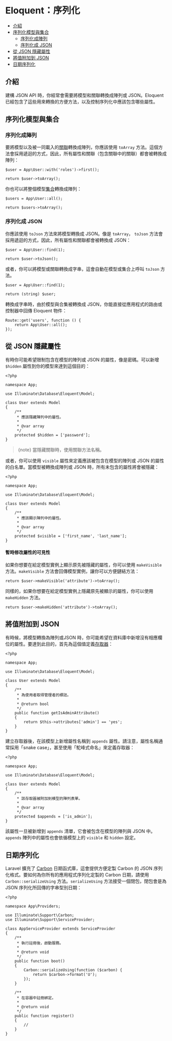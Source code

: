# Eloquent：序列化

- [介紹](#introduction)
- [序列化模型與集合](#serializing-models-and-collections)
    - [序列化成陣列](#serializing-to-arrays)
    - [序列化成 JSON](#serializing-to-json)
- [從 JSON 隱藏屬性](#hiding-attributes-from-json)
- [將值附加到 JSON](#appending-values-to-json)
- [日期序列化](#date-serialization)

<a name="introduction"></a>
## 介紹

建構 JSON API 時，你經常會需要將模型和關聯轉換成陣列或 JSON。Eloquent 已經包含了這些用來轉換的方便方法，以及控制序列化中應該包含哪些屬性。

<a name="serializing-models-and-collections"></a>
## 序列化模型與集合

<a name="serializing-to-arrays"></a>
### 序列化成陣列

要將模型以及被一同載入的[關聯](/docs/{{version}}/eloquent-relationships)轉換成陣列，你應該使用 `toArray` 方法。這個方法會採用遞迴的方式，因此，所有屬性和關聯（包含關聯中的關聯）都會被轉換成陣列：

    $user = App\User::with('roles')->first();

    return $user->toArray();

你也可以將整個模型[集合](/docs/{{version}}/eloquent-collections)轉換成陣列：

    $users = App\User::all();

    return $users->toArray();

<a name="serializing-to-json"></a>
### 序列化成 JSON

你應該使用 `toJson` 方法來將模型轉換成 JSON。像是 `toArray`， `toJson` 方法會採用遞迴的方式，因此，所有屬性和關聯都會被轉換成 JSON：

    $user = App\User::find(1);

    return $user->toJson();

或者，你可以將模型或關聯轉換成字串，這會自動在模型或集合上呼叫 `toJson` 方法。

    $user = App\User::find(1);

    return (string) $user;

轉換成字串時，由於模型與合集被轉換成 JSON，你能直接從應用程式的路由或控制器中回傳 Eloquent 物件：

    Route::get('users', function () {
        return App\User::all();
    });

<a name="hiding-attributes-from-json"></a>
## 從 JSON 隱藏屬性

有時你可能希望限制包含在模型的陣列或 JSON 的屬性，像是密碼。可以新增 `$hidden` 屬性到你的模型來達到這個目的：

    <?php

    namespace App;

    use Illuminate\Database\Eloquent\Model;

    class User extends Model
    {
        /**
         * 應該隱藏陣列中的屬性。
         *
         * @var array
         */
        protected $hidden = ['password'];
    }

> {note} 當隱藏關聯時，使用關聯方法名稱。

或者，你可以使用 `visible` 屬性來定義應該被包含在模型的陣列或 JSON 的屬性的白名單。當模型被轉換成陣列或 JSON 時，所有未包含的屬性將會被隱藏：

    <?php

    namespace App;

    use Illuminate\Database\Eloquent\Model;

    class User extends Model
    {
        /**
         * 應該顯示陣列中的屬性。
         *
         * @var array
         */
        protected $visible = ['first_name', 'last_name'];
    }

#### 暫時修改屬性的可見性

如果你想要在給定模型實例上顯示原先被隱藏的屬性，你可以使用 `makeVisible` 方法。`makeVisible` 方法會回傳模型實例，讓你可以方便鏈結方法：

    return $user->makeVisible('attribute')->toArray();

同樣的，如果你想要在給定模型實例上隱藏原先被顯示的屬性，你可以使用 `makeHidden` 方法。

    return $user->makeHidden('attribute')->toArray();

<a name="appending-values-to-json"></a>
## 將值附加到 JSON

有時候，將模型轉換為陣列或JSON 時，你可能希望在資料庫中新增沒有相應欄位的屬性。要達到此目的，首先為這個值定義[存取器](/docs/{{version}}/eloquent-mutators)：

    <?php

    namespace App;

    use Illuminate\Database\Eloquent\Model;

    class User extends Model
    {
        /**
         * 為使用者取得管理者的標誌。
         *
         * @return bool
         */
        public function getIsAdminAttribute()
        {
            return $this->attributes['admin'] == 'yes';
        }
    }

建立存取器後，在該模型上新增屬性名稱到 `appends` 屬性。請注意，屬性名稱通常採用「snake case」，甚至使用「駝峰式命名」來定義存取器：

    <?php

    namespace App;

    use Illuminate\Database\Eloquent\Model;

    class User extends Model
    {
        /**
         * 該存取器被附加到模型的陣列表單。
         *
         * @var array
         */
        protected $appends = ['is_admin'];
    }

該屬性一旦被新增到 `appends` 清單，它會被包含在模型的陣列與 JSON 中。`appends` 陣列中的屬性也會依循模型上的 `visible` 和 `hidden` 設定。

<a name="date-serialization"></a>
## 日期序列化

Laravel 擴充了 [Carbon](https://github.com/briannesbitt/Carbon) 日期函式庫，這會提供方便定製 Carbon 的 JSON 序列化格式。要如何為你所有的應用程式序列化定製的 Carbon 日期，請使用 `Carbon::serializeUsing` 方法。`serializeUsing` 方法接受一個閉包，閉包會是為 JSON 序列化所回傳的字串型別日期：

    <?php

    namespace App\Providers;

    use Illuminate\Support\Carbon;
    use Illuminate\Support\ServiceProvider;

    class AppServiceProvider extends ServiceProvider
    {
        /**
         * 執行註冊後，啟動服務。
         *
         * @return void
         */
        public function boot()
        {
            Carbon::serializeUsing(function ($carbon) {
                return $carbon->format('U');
            });
        }

        /**
         * 在容器中註冊綁定。
         *
         * @return void
         */
        public function register()
        {
            //
        }
    }
